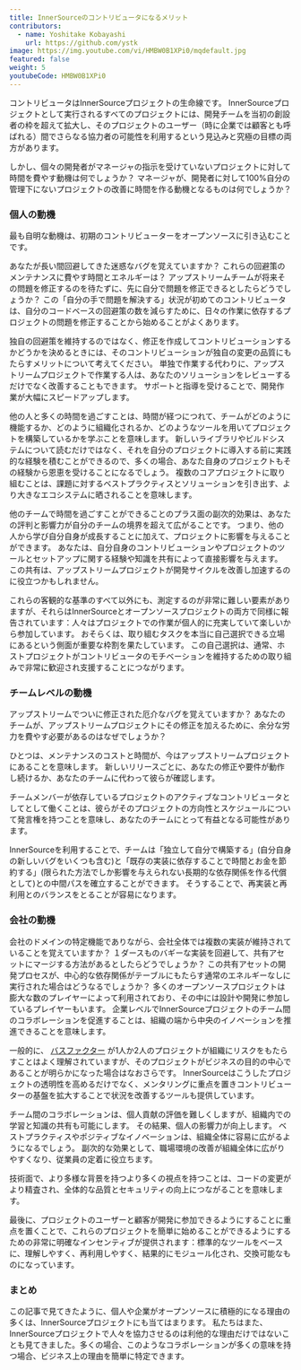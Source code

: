 ```yaml
---
title: InnerSourceのコントリビュータになるメリット
contributors:
  - name: Yoshitake Kobayashi
    url: https://github.com/ystk
image: https://img.youtube.com/vi/HMBW0B1XPi0/mqdefault.jpg
featured: false
weight: 5
youtubeCode: HMBW0B1XPi0
---
```

<div class="paragraph">
<p>コントリビュータはInnerSourceプロジェクトの生命線です。
InnerSourceプロジェクトとして実行されるすべてのプロジェクトには、開発チームを当初の創設者の枠を超えて拡大し、そのプロジェクトのユーザー（時に企業では顧客とも呼ばれる）間でさらなる協力者の可能性を利用するという見込みと究極の目標の両方があります。</p>
</div>
<div class="paragraph">
<p>しかし、個々の開発者がマネージャの指示を受けていないプロジェクトに対して時間を費やす動機は何でしょうか？
マネージャが、開発者に対して100%自分の管理下にないプロジェクトの改善に時間を作る動機となるものは何でしょうか？</p>
</div>
<div class="sect2">
<h3 id="_個人の動機">個人の動機</h3>
<div class="paragraph">
<p>最も自明な動機は、初期のコントリビューターをオープンソースに引き込むことです。</p>
</div>
<div class="paragraph">
<p>あなたが長い間回避してきた迷惑なバグを覚えていますか？
これらの回避策のメンテナンスに費やす時間とエネルギーは？
アップストリームチームが将来その問題を修正するのを待たずに、先に自分で問題を修正できるとしたらどうでしょうか？
この「自分の手で問題を解決する」状況が初めてのコントリビュータは、自分のコードベースの回避策の数を減らすために、日々の作業に依存するプロジェクトの問題を修正することから始めることがよくあります。</p>
</div>
<div class="paragraph">
<p>独自の回避策を維持するのではなく、修正を作成してコントリビューションするかどうかを決めるときには、そのコントリビューションが独自の変更の品質にもたらすメリットについて考えてください。
単独で作業する代わりに、アップストリームプロジェクトで作業する人は、あなたのソリューションをレビューするだけでなく改善することもできます。
サポートと指導を受けることで、開発作業が大幅にスピードアップします。</p>
</div>
<div class="paragraph">
<p>他の人と多くの時間を過ごすことは、時間が経つにつれて、チームがどのように機能するか、どのように組織化されるか、どのようなツールを用いてプロジェクトを構築しているかを学ぶことを意味します。
新しいライブラリやビルドシステムについて読むだけではなく、それを自分のプロジェクトに導入する前に実践的な経験を積むことができるので、多くの場合、あなた自身のプロジェクトもその経験から恩恵を受けることになるでしょう。
複数のコアプロジェクトに取り組むことは、課題に対するベストプラクティスとソリューションを引き出す、より大きなエコシステムに晒されることを意味します。</p>
</div>
<div class="paragraph">
<p>他のチームで時間を過ごすことができることのプラス面の副次的効果は、あなたの評判と影響力が自分のチームの境界を超えて広がることです。
つまり、他の人から学び自分自身が成長することに加えて、プロジェクトに影響を与えることができます。
あなたは、自分自身のコントリビューションやプロジェクトのツールとセットアップに関する経験や知識を共有によって直接影響を与えます。
この共有は、アップストリームプロジェクトが開発サイクルを改善し加速するのに役立つかもしれません。</p>
</div>
<div class="paragraph">
<p>これらの客観的な基準のすべて以外にも、測定するのが非常に難しい要素がありますが、それらはInnerSourceとオープンソースプロジェクトの両方で同様に報告されています：人々はプロジェクトでの作業が個人的に充実していて楽しいから参加しています。
おそらくは、取り組むタスクを本当に自己選択できる立場にあるという側面が重要な枠割を果たしています。
この自己選択は、通常、ホストプロジェクトがコントリビュータのモチベーションを維持するための取り組みで非常に歓迎され支援することにつながります。</p>
</div>
</div>
<div class="sect2">
<h3 id="_チームレベルの動機">チームレベルの動機</h3>
<div class="paragraph">
<p>アップストリームでついに修正された厄介なバグを覚えていますか？
あなたのチームが、アップストリームプロジェクトにその修正を加えるために、余分な労力を費やす必要があるのはなぜでしょうか？</p>
</div>
<div class="paragraph">
<p>ひとつは、メンテナンスのコストと時間が、今はアップストリームプロジェクトにあることを意味します。
新しいリリースごとに、あなたの修正や要件が動作し続けるか、あなたのチームに代わって彼らが確認します。</p>
</div>
<div class="paragraph">
<p>チームメンバーが依存しているプロジェクトのアクティブなコントリビュータとしてとして働くことは、彼らがそのプロジェクトの方向性とスケジュールについて発言権を持つことを意味し、あなたのチームにとって有益となる可能性があります。</p>
</div>
<div class="paragraph">
<p>InnerSourceを利用することで、チームは「独立して自分で構築する」(自分自身の新しいバグをいくつも含む)と「既存の実装に依存することで時間とお金を節約する」(限られた方法でしか影響を与えられない長期的な依存関係を作る代償として)との中間パスを確立することができます。
そうすることで、再実装と再利用とのバランスをとることが容易になります。</p>
</div>
</div>
<div class="sect2">
<h3 id="_会社の動機">会社の動機</h3>
<div class="paragraph">
<p>会社のドメインの特定機能でありながら、会社全体では複数の実装が維持されていることを覚えていますか？
１ダースものバギーな実装を回避して、共有アセットにマージする方法があるとしたらどうでしょうか？
この共有アセットの開発プロセスが、中心的な依存関係がテーブルにもたらす通常のエネルギーなしに実行された場合はどうなるでしょうか？
多くのオープンソースプロジェクトは膨大な数のプレイヤーによって利用されており、その中には設計や開発に参加しているプレイヤーもいます。
企業レベルでInnerSourceプロジェクトのチーム間のコラボレーションを促進することは、組織の端から中央のイノベーションを推進できることを意味します。</p>
</div>
<div class="paragraph">
<p>一般的に、 <a href="https://en.wikipedia.org/wiki/Bus_factor">バスファクター</a> が1人か2人のプロジェクトが組織にリスクをもたらすことはよく理解されていますが、そのプロジェクトがビジネスの目的の中心であることが明らかになった場合はなおさらです。
InnerSourceはこうしたプロジェクトの透明性を高めるだけでなく、メンタリングに重点を置きコントリビューターの基盤を拡大することで状況を改善するツールも提供しています。</p>
</div>
<div class="paragraph">
<p>チーム間のコラボレーションは、個人貢献の評価を難しくしますが、組織内での学習と知識の共有も可能にします。
その結果、個人の影響力が向上します。
ベストプラクティスやポジティブなイノベーションは、組織全体に容易に広がるようになるでしょう。
副次的な効果として、職場環境の改善が組織全体に広がりやすくなり、従業員の定着に役立ちます。</p>
</div>
<div class="paragraph">
<p>技術面で、より多様な背景を持つより多くの視点を持つことは、コードの変更がより精査され、全体的な品質とセキュリティの向上につながることを意味します。</p>
</div>
<div class="paragraph">
<p>最後に、プロジェクトのユーザーと顧客が開発に参加できるようにすることに重点を置くことで、これらのプロジェクトを簡単に始めることができるようにするための非常に明確なインセンティブが提供されます：標準的なツールをベースに、理解しやすく、再利用しやすく、結果的にモジュール化され、交換可能なものになっています。</p>
</div>
</div>
<div class="sect2">
<h3 id="_まとめ">まとめ</h3>
<div class="paragraph">
<p>この記事で見てきたように、個人や企業がオープンソースに積極的になる理由の多くは、InnerSourceプロジェクトにも当てはまります。
私たちはまた、InnerSourceプロジェクトで人々を協力させるのは利他的な理由だけではないことも見てきました。多くの場合、このようなコラボレーションが多くの意味を持つ場合、ビジネス上の理由を簡単に特定できます。</p>
</div>
</div>
<!--- This file autogenerated from https://github.com/InnerSourceCommons/InnerSourceLearningPath/blob/master/scripts/generate_learning_path_markdown.js -->